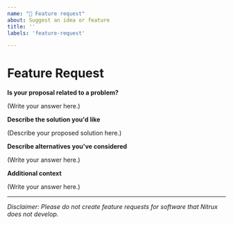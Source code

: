 ```yaml
---
name: "🚀 Feature request"
about: Suggest an idea or feature
title: ''
labels: 'feature-request'

---
```


# Feature Request

**Is your proposal related to a problem?**

<!--
  Provide a clear and concise description of what the problem is.
  For example, "I'm always frustrated when..."
-->

(Write your answer here.)

**Describe the solution you'd like**

<!--
  Provide a clear and concise description of what you want to happen.
-->

(Describe your proposed solution here.)

**Describe alternatives you've considered**

<!--
  Let us know about other solutions you've tried or researched.
-->

(Write your answer here.)

**Additional context**

<!--
  Is there anything else you can add about the proposal?
  You might want to link to related issues here, if you haven't already.
-->

(Write your answer here.)

---

_*Disclaimer*: Please do not create feature requests for software that Nitrux does not develop._
